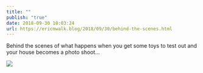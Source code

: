 ```yaml
---
title: ""
publish: "true"
date: 2018-09-30 10:03:24
url: https://ericmwalk.blog/2018/09/30/behind-the-scenes.html
---
```


Behind the scenes of what happens when you get some toys to test out and your house becomes a photo shoot...

![](https://ericmwalk.blog/uploads/2022/dc61c5810e.jpg)